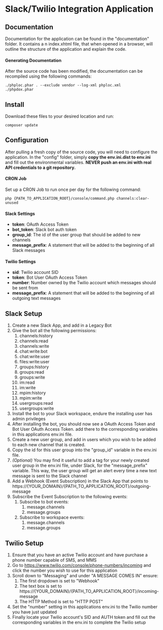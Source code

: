 # Slack/Twilio Integration Application

## Documentation
Documentation for the application can be found in the "documentation" folder.
It contains a n index.xhtml file, that when opened in a browser, will outline
the structure of the application and explain the code.

#### Generating Documentation
After the source code has been modified, the documentation can be recompiled
using the following commands:
```console
./phploc.phar . --exclude vendor --log-xml phploc.xml
./phpdox.phar
```
## Install
Download these files to your desired location and run:
```console
composer update
```

## Configuration
After pulling a fresh copy of the source code, you will need to configure 
the application. In the "config" folder, simply <b>copy the env.ini.dist to env.ini</b>
and fill out the environmental variables. <b>NEVER push an env.ini with real API
credentials to a git repository.</b>

#### CRON Job
Set up a CRON Job to run once per day for the following command:
```console
php {PATH_TO_APPLICATION_ROOT}/console/command.php channels:clear-unused
```

#### Slack Settings
- **token**: OAuth Access Token
- **bot_token**: Slack bot auth token
- **group_id**: The id of the user group that should be added to new channels
- **message_prefix**: A statement that will be added to the beginning of all Slack messages

#### Twilio Settings
- **sid**: Twilio account SID
- **token**: Bot User OAuth Access Token
- **number**: Number owned by the Twilio account which messages should be sent from
- **message_prefix**: A statement that will be added to the beginning of all outgoing text messages

## Slack Setup
1.  Create a new Slack App, and add in a Legacy Bot
2.  Give the bot all the following permissions:
    1.  channels:history
    2.  channels:read
    3.  channels:write
    3.  chat:write:bot
    4.  chat:write:user
    5.  files:write:user
    6.  groups:history
    7.  groups:read
    8.  groups:write
    9.  im:read
    10.  im:write
    11.  mpim:history
    12.  mpim:write
    13.  usergroups:read
    14.  usergroups:write
3.  Install the bot to your Slack workspace, endure the installing user has admin privileges 
4.  After installing the bot, you should now see a OAuth Access Token and Bot User OAuth Access Token.
add there to the corresponding variables in this applications env.ini file.
5.  Create a new user group, and add in users which you wish to be added to each new channel that is created.
6.  Copy the id for this user group into the "group_id" variable in the env.ini file.
7.  _(Optional)_ You may find it useful to add a tag for your newly created user group in the env.ini file, under Slack, for the "message_prefix"
variable. This way, the user group will get an alert every time a new text message is sent to the Slack channel
8.  Add a Webhook (Event Subscription) in the Slack App that points to https://{YOUR_DOMAIN}/{PATH_TO_APPLICATION_ROOT}/outgoing-message
9.  Subscribe the Event Subscription to the following events:
    1.  Subscribe to bot events:
        1.  message.channels
        2.  message.groups
    2.  Subscribe to workspace events:
        1.  message.channels
        2.  message.groups

## Twilio Setup
1.  Ensure that you have an active Twilio account and have purchase a phone number capable of SMS, and MMS
2.  Go to https://www.twilio.com/console/phone-numbers/incoming and click the number you wish to use for this application
3.  Scroll down to "Messaging" and under "A MESSAGE COMES IN" ensure:
    1.  The first dropdown is set to "Webhook"
    2.  The text box is set to https://{YOUR_DOMAIN}/{PATH_TO_APPLICATION_ROOT}/incoming-message
    3.  The HTTP Method is set to "HTTP POST"
4.  Set the "number" setting in this applications env.ini to the Twilio number you have just updated
5.  Finally locate your Twilio account's SID and AUTH token and fill out the corresponding variables in the env.ini
to complete the Twilio setup

